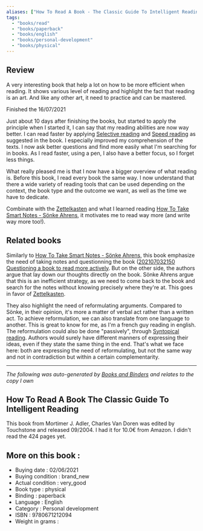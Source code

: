 ```yaml
---
aliases: ["How To Read A Book - The Classic Guide To Intelligent Reading"] 
tags: 
  - "books/read" 
  - "books/paperback" 
  - "books/english"
  - "books/personal-development"
  - "books/physical"
---
```

## Review
A very interesting book that help a lot on how to be more efficient when reading. It shows various level of reading and highlight the fact that reading is an art. And like any other art, it need to practice and can be mastered. 

Finished the 16/07/2021

Just about 10 days after finishing the books, but started to apply the principle when I started it, I can say that my reading abilities are now way better. I can read faster by applying [Selective reading](Selective%20reading.md) and [Speed reading](Speed%20reading.md) as suggested in the book. I especially improved my comprehension of the texts. I now ask better questions and find more easily what I'm searching for in books. As I read faster, using a pen, I also have a better focus, so I forget less things.

What really pleased me is that I now have a bigger overview of what reading is. Before this book, I read every book the same way. I now understand that there a wide variety of reading tools that can be used depending on the context, the book type and the outcome we want, as well as the time we have to dedicate. 

Combinate with the [Zettelkasten](The%20zettelkasten%20method%20and%20how%20to%20take%20smart%20notes.md) and what I learned reading [How To Take Smart Notes - Sönke Ahrens](How%20To%20Take%20Smart%20Notes%20-%20Sönke%20Ahrens.md), it motivates me to read way more (and write way more too!).

## Related books
Similarly to [How To Take Smart Notes - Sönke Ahrens](How%20To%20Take%20Smart%20Notes%20-%20Sönke%20Ahrens.md), this book emphasize the need of taking notes and questionning the book ([202107032150 Questioning a book to read more actively](202107032150%20Questioning%20a%20book%20to%20read%20more%20actively.md). But on the other side, the authors argue that lay down our thoughts directly on the book. Sönke Ahrens argue that this is an inefficient strategy, as we need to come back to the book and search for the notes without knowing precisely where they're at. This goes in favor of [Zettelkasten](The%20zettelkasten%20method%20and%20how%20to%20take%20smart%20notes.md).

They also highlight the need of reformulating arguments. Compared to Sönke, in their opinion, it's more a matter of verbal act rather than a written act. To achieve reformulation, we can also translate from one language to another. This is great to know for me, as I'm a french guy reading in english. The reformulation could also be done "passively", through [Syntopical reading](Syntopical%20reading.md). Authors would surely have different manners of expressing their ideas, even if they state the same thing in the end. That's what we face here: both are expressing the need of reformulating, but not the same way and not in contradiction but within a certain complementarity. 

---
_The following was auto-generated by [Books and Binders](Books%20and%20Binders.md) and relates to the copy I own_
## How To Read A Book   The Classic Guide To Intelligent Reading
This book from Mortimer J. Adler, Charles Van Doren was edited by Touchstone and released 09/2004. I had it for 10.0€ from Amazon. I didn't read the 424 pages yet.

## More on this book :
- Buying date : 02/06/2021
- Buying condition : brand_new
- Actual condition : very_good
- Book type : physical
- Binding : paperback
- Language : English
- Category : Personal development
- ISBN : 9780671212094
- Weight in grams : 
